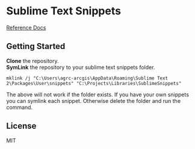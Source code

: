 # Sublime Text Snippets
[Reference Docs](http://sublimetext.info/docs/en/extensibility/snippets.html)

## Getting Started

**Clone** the repository.  
**SymLink** the repository to your sublime text snippets folder.  
````
mklink /j "C:\Users\agrc-arcgis\AppData\Roaming\Sublime Text 2\Packages\User\snippets" "C:\Projects\Libraries\SublimeSnippets"
````  

The above will not work if the folder exists. If you have your own snippets you can symlink each snippet. Otherwise delete the folder and run the command.

## License

MIT
